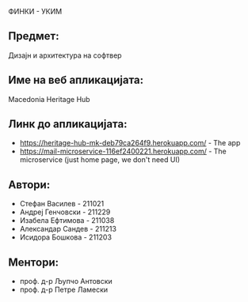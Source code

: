  ФИНКИ - УКИМ

## Предмет: 
Дизајн и архитектура на софтвер

## Име на веб апликацијата: 
Macedonia Heritage Hub
## Линк до апликацијата: 
- https://heritage-hub-mk-deb79ca264f9.herokuapp.com/ - The app
- https://mail-microservice-116ef2400221.herokuapp.com/ - The microservice (just home page, we don't need UI)
## Автори:
- Стефан Василев - 211021
- Андреј Генчовски - 211229
- Изабела Ефтимова - 211038
- Александар Сандев - 211213
- Исидора Бошкова - 211203


## Ментори:
- проф. д-р Љупчо Антовски
- проф. д-р Петре Ламески

